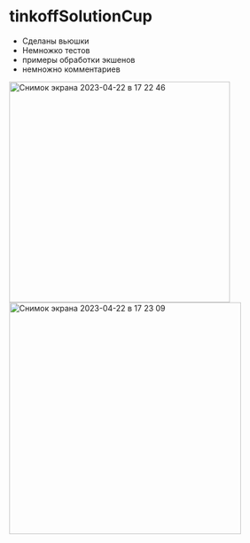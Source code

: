# tinkoffSolutionCup

- Сделаны вьюшки
- Немножко тестов
- примеры обработки экшенов
- немножно комментариев

<img width="398" alt="Снимок экрана 2023-04-22 в 17 22 46" src="https://user-images.githubusercontent.com/2721772/233790505-2fe97a13-2211-4a00-8dfe-1b8554476986.png">
<img width="418" alt="Снимок экрана 2023-04-22 в 17 23 09" src="https://user-images.githubusercontent.com/2721772/233790508-4417a682-366c-4837-b307-b70b88f8fe62.png">
